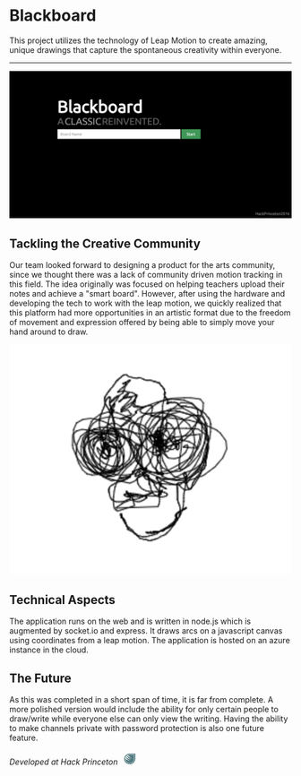 # Blackboard

This project utilizes the technology of Leap Motion to create amazing, unique drawings that capture the spontaneous creativity within everyone.

---

![](img/splashimg.png)

## Tackling the Creative Community
Our team looked forward to designing a product for the arts community, since we thought there was a lack of community driven motion tracking in this field. The idea originally was focused on helping teachers upload their notes and achieve a "smart board". However, after using the hardware and developing the tech to work with the leap motion, we quickly realized that this platform had more opportunities in an artistic format due to the freedom of movement and expression offered by being able to simply move your hand around to draw.

![](img/exampleDrawing.png)

## Technical Aspects ##
The application runs on the web and is written in node.js which is augmented by socket.io and express. It draws arcs on a javascript canvas using coordinates from a leap motion. The application is hosted on an azure instance in the cloud.

## The Future ##
As this was completed in a short span of time, it is far from complete. A more polished version would include the ability for only certain people to draw/write while everyone else can only view the writing. Having the ability to make channels private with password protection is also one future feature.


###### Developed at Hack Princeton &nbsp; <img src="img/hackPrincetonLogo.png" width="20">  
